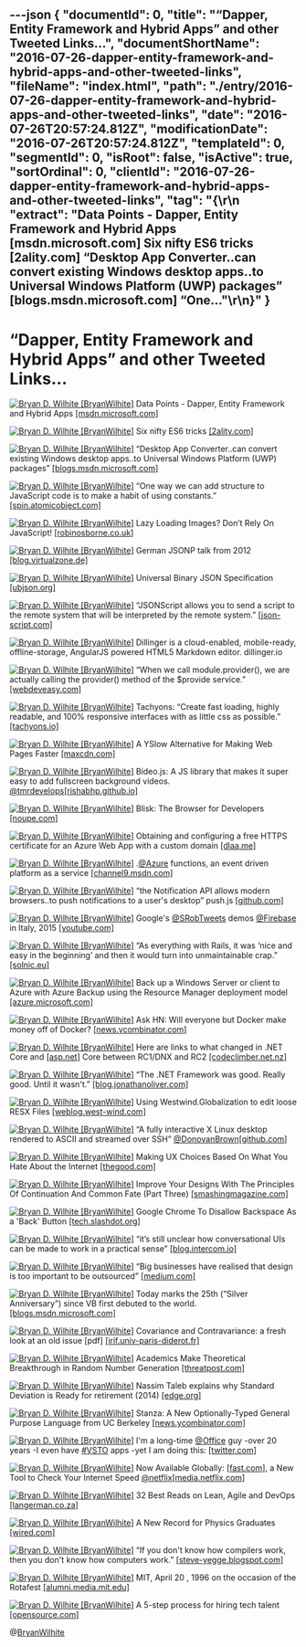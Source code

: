 ---json
{
  "documentId": 0,
  "title": "“Dapper, Entity Framework and Hybrid Apps” and other Tweeted Links…",
  "documentShortName": "2016-07-26-dapper-entity-framework-and-hybrid-apps-and-other-tweeted-links",
  "fileName": "index.html",
  "path": "./entry/2016-07-26-dapper-entity-framework-and-hybrid-apps-and-other-tweeted-links",
  "date": "2016-07-26T20:57:24.812Z",
  "modificationDate": "2016-07-26T20:57:24.812Z",
  "templateId": 0,
  "segmentId": 0,
  "isRoot": false,
  "isActive": true,
  "sortOrdinal": 0,
  "clientId": "2016-07-26-dapper-entity-framework-and-hybrid-apps-and-other-tweeted-links",
  "tag": "{\r\n  \"extract\": \"Data Points - Dapper, Entity Framework and Hybrid Apps [msdn.microsoft.com] Six nifty ES6 tricks [2ality.com] “Desktop App Converter..can convert existing Windows desktop apps..to Universal Windows Platform (UWP) packages” [blogs.msdn.microsoft.com] “One...\"\r\n}"
}
---

# “Dapper, Entity Framework and Hybrid Apps” and other Tweeted Links…

[<img alt="Bryan D. Wilhite [BryanWilhite]" src="https://songhay.blob.core.windows.net/shared-social-twitter/BryanWilhite.jpeg">](http://songhayblog.azurewebsites.net/ "Bryan D. Wilhite [BryanWilhite]") Data Points - Dapper, Entity Framework and Hybrid Apps [[msdn.microsoft.com]](https://msdn.microsoft.com/en-us/magazine/mt703432.aspx)

[<img alt="Bryan D. Wilhite [BryanWilhite]" src="https://songhay.blob.core.windows.net/shared-social-twitter/BryanWilhite.jpeg">](http://songhayblog.azurewebsites.net/ "Bryan D. Wilhite [BryanWilhite]") Six nifty ES6 tricks [[2ality.com]](http://www.2ality.com/2016/05/six-nifty-es6-tricks.html)

[<img alt="Bryan D. Wilhite [BryanWilhite]" src="https://songhay.blob.core.windows.net/shared-social-twitter/BryanWilhite.jpeg">](http://songhayblog.azurewebsites.net/ "Bryan D. Wilhite [BryanWilhite]") “Desktop App Converter..can convert existing Windows desktop apps..to Universal Windows Platform (UWP) packages” [[blogs.msdn.microsoft.com]](https://blogs.msdn.microsoft.com/visualstudio/2016/05/17/new-desktop-to-uwp-packaging-project-for-visual-studio-15/)

[<img alt="Bryan D. Wilhite [BryanWilhite]" src="https://songhay.blob.core.windows.net/shared-social-twitter/BryanWilhite.jpeg">](http://songhayblog.azurewebsites.net/ "Bryan D. Wilhite [BryanWilhite]") “One way we can add structure to JavaScript code is to make a habit of using constants.” [[spin.atomicobject.com]](https://spin.atomicobject.com/2016/05/18/undefined-is-not-a-function/)

[<img alt="Bryan D. Wilhite [BryanWilhite]" src="https://songhay.blob.core.windows.net/shared-social-twitter/BryanWilhite.jpeg">](http://songhayblog.azurewebsites.net/ "Bryan D. Wilhite [BryanWilhite]") Lazy Loading Images? Don’t Rely On JavaScript! [[robinosborne.co.uk]](http://robinosborne.co.uk/2016/05/16/lazy-loading-images-dont-rely-on-javascript/)

[<img alt="Bryan D. Wilhite [BryanWilhite]" src="https://songhay.blob.core.windows.net/shared-social-twitter/BryanWilhite.jpeg">](http://songhayblog.azurewebsites.net/ "Bryan D. Wilhite [BryanWilhite]") German JSONP talk from 2012 [[blog.virtualzone.de]](http://blog.virtualzone.de/2012/04/cross-domain-ajax-requests-embedding.html)

[<img alt="Bryan D. Wilhite [BryanWilhite]" src="https://songhay.blob.core.windows.net/shared-social-twitter/BryanWilhite.jpeg">](http://songhayblog.azurewebsites.net/ "Bryan D. Wilhite [BryanWilhite]") Universal Binary JSON Specification [[ubjson.org]](http://ubjson.org/)

[<img alt="Bryan D. Wilhite [BryanWilhite]" src="https://songhay.blob.core.windows.net/shared-social-twitter/BryanWilhite.jpeg">](http://songhayblog.azurewebsites.net/ "Bryan D. Wilhite [BryanWilhite]") “JSONScript allows you to send a script to the remote system that will be interpreted by the remote system.” [[json-script.com]](http://www.json-script.com/)

[<img alt="Bryan D. Wilhite [BryanWilhite]" src="https://songhay.blob.core.windows.net/shared-social-twitter/BryanWilhite.jpeg">](http://songhayblog.azurewebsites.net/ "Bryan D. Wilhite [BryanWilhite]") Dillinger is a cloud-enabled, mobile-ready, offline-storage, AngularJS powered HTML5 Markdown editor. dillinger.io

[<img alt="Bryan D. Wilhite [BryanWilhite]" src="https://songhay.blob.core.windows.net/shared-social-twitter/BryanWilhite.jpeg">](http://songhayblog.azurewebsites.net/ "Bryan D. Wilhite [BryanWilhite]") “When we call module.provider(), we are actually calling the provider() method of the $provide service.” [[webdeveasy.com]](http://www.webdeveasy.com/service-providers-in-angularjs-and-logger-implementation/)

[<img alt="Bryan D. Wilhite [BryanWilhite]" src="https://songhay.blob.core.windows.net/shared-social-twitter/BryanWilhite.jpeg">](http://songhayblog.azurewebsites.net/ "Bryan D. Wilhite [BryanWilhite]") Tachyons: “Create fast loading, highly readable, and 100% responsive interfaces with as little css as possible.” [[tachyons.io]](http://tachyons.io/)

[<img alt="Bryan D. Wilhite [BryanWilhite]" src="https://songhay.blob.core.windows.net/shared-social-twitter/BryanWilhite.jpeg">](http://songhayblog.azurewebsites.net/ "Bryan D. Wilhite [BryanWilhite]") A YSlow Alternative for Making Web Pages Faster [[maxcdn.com]](https://www.maxcdn.com/blog/coach-yslow-alternative/)

[<img alt="Bryan D. Wilhite [BryanWilhite]" src="https://songhay.blob.core.windows.net/shared-social-twitter/BryanWilhite.jpeg">](http://songhayblog.azurewebsites.net/ "Bryan D. Wilhite [BryanWilhite]") Bideo.js: A JS library that makes it super easy to add fullscreen background videos. [@tmrdevelops](http://twitter.com/tmrdevelops)[[rishabhp.github.io]](http://rishabhp.github.io/bideo.js/)

[<img alt="Bryan D. Wilhite [BryanWilhite]" src="https://songhay.blob.core.windows.net/shared-social-twitter/BryanWilhite.jpeg">](http://songhayblog.azurewebsites.net/ "Bryan D. Wilhite [BryanWilhite]") Blisk: The Browser for Developers [[noupe.com]](http://www.noupe.com/design/blisk-browser-developers-97594.html)

[<img alt="Bryan D. Wilhite [BryanWilhite]" src="https://songhay.blob.core.windows.net/shared-social-twitter/BryanWilhite.jpeg">](http://songhayblog.azurewebsites.net/ "Bryan D. Wilhite [BryanWilhite]") Obtaining and configuring a free HTTPS certificate for an Azure Web App with a custom domain [[dlaa.me]](http://dlaa.me/blog/post/letsencrypt)

[<img alt="Bryan D. Wilhite [BryanWilhite]" src="https://songhay.blob.core.windows.net/shared-social-twitter/BryanWilhite.jpeg">](http://songhayblog.azurewebsites.net/ "Bryan D. Wilhite [BryanWilhite]") .[@Azure](http://twitter.com/Azure) functions, an event driven platform as a service [[channel9.msdn.com]](https://channel9.msdn.com/Shows/Web-Hack-Wednesday/Azure-Functions)

[<img alt="Bryan D. Wilhite [BryanWilhite]" src="https://songhay.blob.core.windows.net/shared-social-twitter/BryanWilhite.jpeg">](http://songhayblog.azurewebsites.net/ "Bryan D. Wilhite [BryanWilhite]") “the Notification API allows modern browsers..to push notifications to a user's desktop” push.js [[github.com]](https://github.com/Nickersoft/push.js)

[<img alt="Bryan D. Wilhite [BryanWilhite]" src="https://songhay.blob.core.windows.net/shared-social-twitter/BryanWilhite.jpeg">](http://songhayblog.azurewebsites.net/ "Bryan D. Wilhite [BryanWilhite]") Google's [@SRobTweets](http://twitter.com/SRobTweets) demos [@Firebase](http://twitter.com/Firebase) in Italy, 2015 [[youtube.com]](https://www.youtube.com/watch?v=HS3Xqd3_xtU)

[<img alt="Bryan D. Wilhite [BryanWilhite]" src="https://songhay.blob.core.windows.net/shared-social-twitter/BryanWilhite.jpeg">](http://songhayblog.azurewebsites.net/ "Bryan D. Wilhite [BryanWilhite]") “As everything with Rails, it was ‘nice and easy in the beginning’ and then it would turn into unmaintainable crap.” [[solnic.eu]](http://solnic.eu/2016/05/22/my-time-with-rails-is-up.html)

[<img alt="Bryan D. Wilhite [BryanWilhite]" src="https://songhay.blob.core.windows.net/shared-social-twitter/BryanWilhite.jpeg">](http://songhayblog.azurewebsites.net/ "Bryan D. Wilhite [BryanWilhite]") Back up a Windows Server or client to Azure with Azure Backup using the Resource Manager deployment model [[azure.microsoft.com]](https://azure.microsoft.com/en-us/documentation/articles/backup-configure-vault/)

[<img alt="Bryan D. Wilhite [BryanWilhite]" src="https://songhay.blob.core.windows.net/shared-social-twitter/BryanWilhite.jpeg">](http://songhayblog.azurewebsites.net/ "Bryan D. Wilhite [BryanWilhite]") Ask HN: Will everyone but Docker make money off of Docker? [[news.ycombinator.com]](https://news.ycombinator.com/item?id=11756590)

[<img alt="Bryan D. Wilhite [BryanWilhite]" src="https://songhay.blob.core.windows.net/shared-social-twitter/BryanWilhite.jpeg">](http://songhayblog.azurewebsites.net/ "Bryan D. Wilhite [BryanWilhite]") Here are links to what changed in .NET Core and [[asp.net]](http://ASP.NET) Core between RC1/DNX and RC2 [[codeclimber.net.nz]](http://codeclimber.net.nz/archive/2016/05/18/The-NET-Core-RC2-stack-has-been-released-and-a.aspx)

[<img alt="Bryan D. Wilhite [BryanWilhite]" src="https://songhay.blob.core.windows.net/shared-social-twitter/BryanWilhite.jpeg">](http://songhayblog.azurewebsites.net/ "Bryan D. Wilhite [BryanWilhite]") “The .NET Framework was good. Really good. Until it wasn't.” [[blog.jonathanoliver.com]](http://blog.jonathanoliver.com/why-i-left-dot-net/)

[<img alt="Bryan D. Wilhite [BryanWilhite]" src="https://songhay.blob.core.windows.net/shared-social-twitter/BryanWilhite.jpeg">](http://songhayblog.azurewebsites.net/ "Bryan D. Wilhite [BryanWilhite]") Using Westwind.Globalization to edit loose RESX Files [[weblog.west-wind.com]](http://weblog.west-wind.com/posts/2016/May/18/Using-WestwindGlobalization-to-edit-loose-RESX-Files)

[<img alt="Bryan D. Wilhite [BryanWilhite]" src="https://songhay.blob.core.windows.net/shared-social-twitter/BryanWilhite.jpeg">](http://songhayblog.azurewebsites.net/ "Bryan D. Wilhite [BryanWilhite]") “A fully interactive X Linux desktop rendered to ASCII and streamed over SSH” [@DonovanBrown](http://twitter.com/DonovanBrown)[[github.com]](https://github.com/tombh/texttop)

[<img alt="Bryan D. Wilhite [BryanWilhite]" src="https://songhay.blob.core.windows.net/shared-social-twitter/BryanWilhite.jpeg">](http://songhayblog.azurewebsites.net/ "Bryan D. Wilhite [BryanWilhite]") Making UX Choices Based On What You Hate About the Internet [[thegood.com]](https://thegood.com/insights/making-ux-choices-based-on-what-you-hate-about-the-internet/)

[<img alt="Bryan D. Wilhite [BryanWilhite]" src="https://songhay.blob.core.windows.net/shared-social-twitter/BryanWilhite.jpeg">](http://songhayblog.azurewebsites.net/ "Bryan D. Wilhite [BryanWilhite]") Improve Your Designs With The Principles Of Continuation And Common Fate (Part Three) [[smashingmagazine.com]](https://www.smashingmagazine.com/2016/05/improve-your-designs-with-the-principles-of-continuation-and-common-fate-part-three/)

[<img alt="Bryan D. Wilhite [BryanWilhite]" src="https://songhay.blob.core.windows.net/shared-social-twitter/BryanWilhite.jpeg">](http://songhayblog.azurewebsites.net/ "Bryan D. Wilhite [BryanWilhite]") Google Chrome To Disallow Backspace As a 'Back' Button [[tech.slashdot.org]](https://tech.slashdot.org/story/16/05/19/2041232/google-chrome-to-disallow-backspace-as-a-back-button?utm_source=feedly1.0mainlinkanon&utm_medium=feed)

[<img alt="Bryan D. Wilhite [BryanWilhite]" src="https://songhay.blob.core.windows.net/shared-social-twitter/BryanWilhite.jpeg">](http://songhayblog.azurewebsites.net/ "Bryan D. Wilhite [BryanWilhite]") “it’s still unclear how conversational UIs can be made to work in a practical sense” [[blog.intercom.io]](https://blog.intercom.io/principles-bot-design/)

[<img alt="Bryan D. Wilhite [BryanWilhite]" src="https://songhay.blob.core.windows.net/shared-social-twitter/BryanWilhite.jpeg">](http://songhayblog.azurewebsites.net/ "Bryan D. Wilhite [BryanWilhite]") “Big businesses have realised that design is too important to be outsourced” [[medium.com]](https://medium.com/net-magazine/the-death-of-the-web-design-agency-a79dd531bee2)

[<img alt="Bryan D. Wilhite [BryanWilhite]" src="https://songhay.blob.core.windows.net/shared-social-twitter/BryanWilhite.jpeg">](http://songhayblog.azurewebsites.net/ "Bryan D. Wilhite [BryanWilhite]") Today marks the 25th (“Silver Anniversary”) since VB first debuted to the world. [[blogs.msdn.microsoft.com]](https://blogs.msdn.microsoft.com/dotnet/2016/05/20/happy-25th-birthday-vb/)

[<img alt="Bryan D. Wilhite [BryanWilhite]" src="https://songhay.blob.core.windows.net/shared-social-twitter/BryanWilhite.jpeg">](http://songhayblog.azurewebsites.net/ "Bryan D. Wilhite [BryanWilhite]") Covariance and Contravariance: a fresh look at an old issue [pdf] [[irif.univ-paris-diderot.fr]](https://www.irif.univ-paris-diderot.fr/~gc/papers/covcon-again.pdf)

[<img alt="Bryan D. Wilhite [BryanWilhite]" src="https://songhay.blob.core.windows.net/shared-social-twitter/BryanWilhite.jpeg">](http://songhayblog.azurewebsites.net/ "Bryan D. Wilhite [BryanWilhite]") Academics Make Theoretical Breakthrough in Random Number Generation [[threatpost.com]](https://threatpost.com/academics-make-theoretical-breakthrough-in-random-number-generation/118150/)

[<img alt="Bryan D. Wilhite [BryanWilhite]" src="https://songhay.blob.core.windows.net/shared-social-twitter/BryanWilhite.jpeg">](http://songhayblog.azurewebsites.net/ "Bryan D. Wilhite [BryanWilhite]") Nassim Taleb explains why Standard Deviation is Ready for retirement (2014) [[edge.org]](https://www.edge.org/response-detail/25401)

[<img alt="Bryan D. Wilhite [BryanWilhite]" src="https://songhay.blob.core.windows.net/shared-social-twitter/BryanWilhite.jpeg">](http://songhayblog.azurewebsites.net/ "Bryan D. Wilhite [BryanWilhite]") Stanza: A New Optionally-Typed General Purpose Language from UC Berkeley [[news.ycombinator.com]](https://news.ycombinator.com/item?id=11717561)

[<img alt="Bryan D. Wilhite [BryanWilhite]" src="https://songhay.blob.core.windows.net/shared-social-twitter/BryanWilhite.jpeg">](http://songhayblog.azurewebsites.net/ "Bryan D. Wilhite [BryanWilhite]") I'm a long-time [@Office](http://twitter.com/Office) guy -over 20 years -I even have [#VSTO](http://twitter.com/search?q=%23VSTO) apps -yet I am doing this: [[twitter.com]](http://twitter.com/BryanWilhite/status/733772297039839232/photo/1)

[<img alt="Bryan D. Wilhite [BryanWilhite]" src="https://songhay.blob.core.windows.net/shared-social-twitter/BryanWilhite.jpeg">](http://songhayblog.azurewebsites.net/ "Bryan D. Wilhite [BryanWilhite]") Now Available Globally: [[fast.com]](http://Fast.com), a New Tool to Check Your Internet Speed [@netflix](http://twitter.com/netflix)[[media.netflix.com]](https://media.netflix.com/en/company-blog/now-available-globally-fast-com-a-new-tool-to-check-your-internet-speed)

[<img alt="Bryan D. Wilhite [BryanWilhite]" src="https://songhay.blob.core.windows.net/shared-social-twitter/BryanWilhite.jpeg">](http://songhayblog.azurewebsites.net/ "Bryan D. Wilhite [BryanWilhite]") 32 Best Reads on Lean, Agile and DevOps [[langerman.co.za]](https://langerman.co.za/2016/05/17/32-best-reads-for-lean-agile-and-devops/)

[<img alt="Bryan D. Wilhite [BryanWilhite]" src="https://songhay.blob.core.windows.net/shared-social-twitter/BryanWilhite.jpeg">](http://songhayblog.azurewebsites.net/ "Bryan D. Wilhite [BryanWilhite]") A New Record for Physics Graduates [[wired.com]](http://www.wired.com/2016/05/new-record-number-physics-graduates/)

[<img alt="Bryan D. Wilhite [BryanWilhite]" src="https://songhay.blob.core.windows.net/shared-social-twitter/BryanWilhite.jpeg">](http://songhayblog.azurewebsites.net/ "Bryan D. Wilhite [BryanWilhite]") “If you don't know how compilers work, then you don't know how computers work.” [[steve-yegge.blogspot.com]](http://steve-yegge.blogspot.com/2007/06/rich-programmer-food.html)

[<img alt="Bryan D. Wilhite [BryanWilhite]" src="https://songhay.blob.core.windows.net/shared-social-twitter/BryanWilhite.jpeg">](http://songhayblog.azurewebsites.net/ "Bryan D. Wilhite [BryanWilhite]") MIT, April 20 , 1996 on the occasion of the Rotafest [[alumni.media.mit.edu]](http://alumni.media.mit.edu/~cahn/life/gian-carlo-rota-10-lessons.html)

[<img alt="Bryan D. Wilhite [BryanWilhite]" src="https://songhay.blob.core.windows.net/shared-social-twitter/BryanWilhite.jpeg">](http://songhayblog.azurewebsites.net/ "Bryan D. Wilhite [BryanWilhite]") A 5-step process for hiring tech talent [[opensource.com]](https://opensource.com/life/16/5/oscon-bitnami-erica-brescia)

@[BryanWilhite](https://twitter.com/BryanWilhite)
